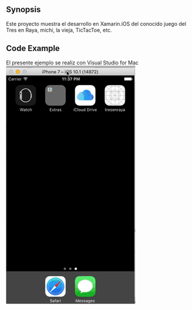 ## Synopsis

Este proyecto muestra el desarrollo en Xamarin.iOS del conocido juego del Tres en Raya, michi, la vieja, TicTacToe, etc.


## Code Example

El presente ejemplo se realiz con Visual Studio for Mac
![alt tag](https://raw.githubusercontent.com/MundoXamarin/SampleApps/master/1.TresEnRaya%20(MultiJugador)/tresenraya/tres%20en%20raya%20multi%20gif.gif)
